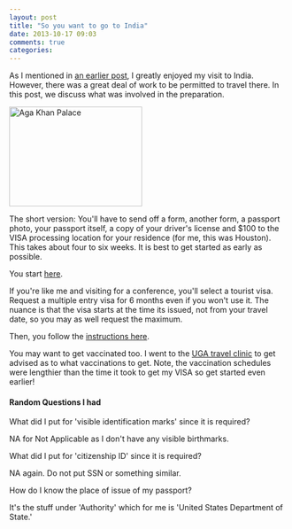 ```yaml
---
layout: post
title: "So you want to go to India"
date: 2013-10-17 09:03
comments: true
categories: 
---
```


As I mentioned in [an earlier post](http://blog.jonathanrwallace.com/blog/2013/09/21/good-news-everyone/), I greatly enjoyed my visit to India. However, there was a great deal of work to be permitted to travel there. In this post, we discuss what was involved in the preparation.

<a href="http://www.flickr.com/photos/4nitsirk/2810126895/" title="Aga Khan Palace by 4nitsirk, on Flickr"><img src="http://farm4.staticflickr.com/3292/2810126895_88f88ba8ba_m.jpg" width="240" height="180" alt="Aga Khan Palace"></a>

<!-- more -->

The short version: You'll have to send off a form, another form, a passport photo, your passport itself, a copy of your driver's license and $100 to the VISA processing location for your residence (for me, this was Houston). This takes about four to six weeks. It is best to get started as early as possible.

You start [here](https://indiavisa.travisaoutsourcing.com/requirements/gather?apply=bymail).

If you're like me and visiting for a conference, you'll select a tourist visa. Request a multiple entry visa for 6 months even if you won't use it. The nuance is that the visa starts at the time its issued, not from your travel date, so you may as well request the maximum.

Then, you follow the [instructions here](https://indiavisa.travisaoutsourcing.com/requirements/display).

You may want to get vaccinated too. I went to the [UGA travel clinic](http://www.uhs.uga.edu/services/travel_clinic.html) to get advised as to what vaccinations to get. Note, the vaccination schedules were lengthier than the time it took to get my VISA so get started even earlier!

#### Random Questions I had

What did I put for 'visible identification marks' since it is required?

NA for Not Applicable as I don't have any visible birthmarks.

What did I put for 'citizenship ID' since it is required?

NA again. Do not put SSN or something similar.

How do I know the place of issue of my passport?

It's the stuff under 'Authority' which for me is 'United States Department of State.'
